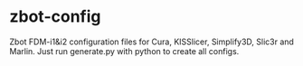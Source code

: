 zbot-config
===========

Zbot FDM-i1&amp;i2 configuration files for Cura, KISSlicer, Simplify3D, Slic3r and Marlin. Just run generate.py with python to create all configs.

